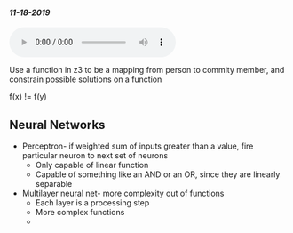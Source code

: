#### _11-18-2019_
<audio controls>
  <source src="/Audio/450-11-18-2019.mp3" type="audio/mpeg">
Your browser does not support the audio element.</audio>

Use a function in z3 to be a mapping from person to commity member, and constrain possible solutions on a function

f(x) != f(y)

## Neural Networks
* Perceptron- if weighted sum of inputs greater than a value, fire particular neuron to next set of neurons
  * Only capable of linear function
  * Capable of something like an AND or an OR, since they are linearly separable 
* Multilayer neural net- more complexity out of functions
  * Each layer is a processing step
  * More complex functions
  * 